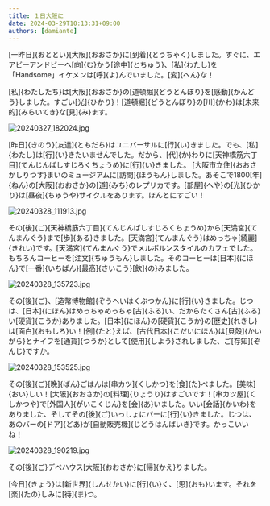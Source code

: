 ```yaml
---
title: １日大阪に
date: 2024-03-29T10:13:31+09:00
authors: [damiante]
---
```

[一昨日]{おととい}[大阪]{おおさか}に[到着]{とうちゃく}しました。すぐに、エアビーアンドビーへ[向]{む}かう[途中]{とちゅう}、[私]{わたし}を「Handsome」イケメンは[呼]{よ}んでいました。[変]{へん}な！

[私]{わたしたち}は[大阪]{おおさか}の[道頓堀]{どうとんぼり}を[感動]{かんどう}しました。すごい[光]{ひかり}！[道頓堀]{どうとんぼり}の[川]{かわ}は[未来的]{みらいてき}な[見]{み}ます。

![20240327_182024.jpg](https://github.com/devhou-se/www-jp/assets/12438044/86087fc6-b591-47e1-8eec-5861420fba52)

[昨日]{きのう}[友達]{ともだち}はユニバーサルに[行]{い}きました。でも、[私]{わたし}は[行]{い}きたいませんでした。だから、[代]{か}わりに[天神橋筋六丁目]{てんじんばしすじろくちょうめ}に[行]{い}きました。
[大阪市立住]{おおさかしりつす}まいのミュージアムに[訪問]{ほうもん}しました。あそこで1800[年]{ねん}の[大阪]{おおさか}の[道]{みち}のレプリカです。[部屋]{へや}の[光]{ひかり}は[昼夜]{ちゅうや}サイクルをあります。ほんとにすごい！

![20240328_111913.jpg](https://github.com/devhou-se/www-jp/assets/12438044/1b0552b2-76d0-49e6-9b63-56d6fe7b610c)

その[後]{ご}[天神橋筋六丁目]{てんじんばしすじろくちょうめ}から[天満宮]{てんまんぐう}まで[歩]{ある}きました。[天満宮]{てんまんぐう}はめっちゃ[綺麗]{きれい}です。[天満宮]{てんまんぐう}でメルボルンスタイルのカフェでした。もちろんコーヒーを[注文]{ちゅうもん}しました。そのコーヒーは[日本]{にほん}で[一番]{いちばん}[最高]{さいこう}[飲]{の}みました。

![20240328_135723.jpg](https://github.com/devhou-se/www-jp/assets/12438044/2495f7a0-fe79-4806-aafa-fe2ce0410ade)

その[後]{ご}、[造幣博物館]{ぞうへいはくぶつかん}に[行]{い}きました。じつは、[日本]{にほん}はめっちゃめっちゃ[古]{ふる}い、だからたくさん[古]{ふる}い[硬貨]{こうか}ありました。[日本]{にほん}の[硬貨]{こうか}の[歴史]{れきし}は[面白]{おもしろ}い！[例]{たと}えば、[古代日本]{こだいにほん}は[貝殻]{かいがら}とナイフを[通貨]{つうか}として[使用]{しよう}されしました、ご[存知]{ぞんじ}ですか。

![20240328_153525.jpg](https://github.com/devhou-se/www-jp/assets/12438044/b0201a70-fe65-4cd1-9fd6-5c6b68d3deae)

その[後]{ご}[晩]{ばん}ごはんは[串カツ]{くしかつ}を[食]{た}べました。[美味]{おい}しい！[大阪]{おおさか}の[料理]{りょうり}はすごいです！[串カツ屋]{くしかつや}で[外国人]{がいこくじん}を[会]{あ}いました。いい[会話]{かいわ}をありました、そしてその[後]{ご}いっしょにバーに[行]{い}きました。じつは、あのバーの[ドア]{どあ}が[自動販売機]{じどうはんばいき}です。かっこいいね！

![20240328_190219.jpg](https://github.com/devhou-se/www-jp/assets/12438044/013e2dea-da87-40da-b64d-bb2b9ebf6e3c)

その[後]{ご}デベハウス[大阪]{おおさか}に[帰]{かえ}りました。

[今日]{きょう}は[新世界]{しんせかい}に[行]{い}く、[思]{おも}います。それを[楽]{たの}しみに[待]{ま}つ。
